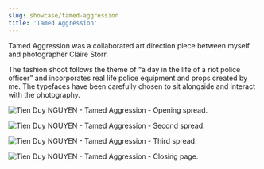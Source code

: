 ```yaml
---
slug: showcase/tamed-aggression
title: 'Tamed Aggression'
---
```

Tamed Aggression was a collaborated art direction piece between myself and photographer Claire Storr.

The fashion shoot follows the theme of “a day in the life of a riot police officer” and incorporates real life police equipment and props created by me. The typefaces have been carefully chosen to sit alongside and interact with the photography.

![Tien Duy NGUYEN - Tamed Aggression - Opening spread.](/images/portfolio/dazed1.png)

![Tien Duy NGUYEN - Tamed Aggression - Second spread.](/images/portfolio/dazed2.png)

![Tien Duy NGUYEN - Tamed Aggression - Third spread.](/images/portfolio/dazed3.png)

![Tien Duy NGUYEN - Tamed Aggression - Closing page.](/images/portfolio/dazed4.png)
